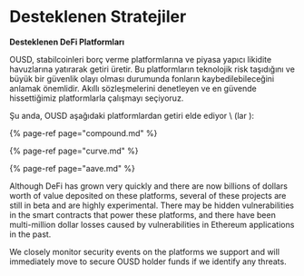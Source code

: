 # Desteklenen Stratejiler

**Desteklenen DeFi Platformları**

OUSD, stabilcoinleri borç verme platformlarına ve piyasa yapıcı likidite havuzlarına yatırarak getiri üretir. Bu platformların teknolojik risk taşıdığını ve büyük bir güvenlik olayı olması durumunda fonların kaybedilebileceğini anlamak önemlidir. Akıllı sözleşmelerini denetleyen ve en güvende hissettiğimiz platformlarla çalışmayı seçiyoruz.

Şu anda, OUSD aşağıdaki platformlardan getiri elde ediyor \ (lar \):

{% page-ref page="compound.md" %}

{% page-ref page="curve.md" %}

{% page-ref page="aave.md" %}

Although DeFi has grown very quickly and there are now billions of dollars worth of value deposited on these platforms, several of these projects are still in beta and are highly experimental. There may be hidden vulnerabilities in the smart contracts that power these platforms, and there have been multi-million dollar losses caused by vulnerabilities in Ethereum applications in the past.

We closely monitor security events on the platforms we support and will immediately move to secure OUSD holder funds if we identify any threats.


